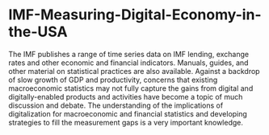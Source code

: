 # IMF-Measuring-Digital-Economy-in-the-USA
The IMF publishes a range of time series data on IMF lending, exchange rates and other economic and financial indicators. Manuals, guides, and other material on statistical practices are also available.  Against a backdrop of slow growth of GDP and productivity, concerns that existing macroeconomic statistics may not fully capture the gains from digital and digitally-enabled products and activities have become a topic of much discussion and debate.   The understanding of the implications of digitalization for macroeconomic and financial statistics and developing strategies to fill the measurement gaps is a very important knowledge.
